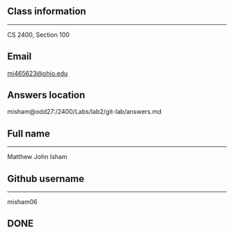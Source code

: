 ## Class information
---
CS 2400, Section 100

## Email
mi465623@ohio.edu

## Answers location
misham@odd27:/2400/Labs/lab2/git-lab/answers.md

## Full name
---
Matthew John Isham
## Github username
---
misham06

## DONE
